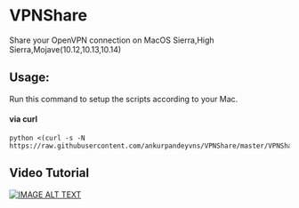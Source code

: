 # VPNShare
Share your OpenVPN connection on MacOS Sierra,High Sierra,Mojave(10.12,10.13,10.14)

## Usage:

Run this command to setup the scripts according to your Mac.

#### via curl

```shell
python <(curl -s -N https://raw.githubusercontent.com/ankurpandeyvns/VPNShare/master/VPNShare.py)
```

## Video Tutorial

[![IMAGE ALT TEXT](http://img.youtube.com/vi/98xLQ6Fd1cI/0.jpg)](http://www.youtube.com/watch?v=98xLQ6Fd1cI "Share OpenVPN Connection on MacOS Mojave/Sierra/High Sierra - D Tech Terminal")
